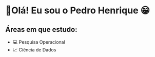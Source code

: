 # 🔰Olá! Eu sou o Pedro Henrique 😁

## Áreas em que estudo:
- 💻 Pesquisa Operacional
- 📈 Ciência de Dados
<!--
## Ferramentas e linguagens
- 🐍 Python
- ☕ Java

<!--
**PedroHenrique-dev/PedroHenrique-dev** is a ✨ _special_ ✨ repository because its `README.md` (this file) appears on your GitHub profile.

Here are some ideas to get you started:

- 🔭 I’m currently working on ...
- 🌱 I’m currently learning ...
- 👯 I’m looking to collaborate on ...
- 🤔 I’m looking for help with ...
- 💬 Ask me about ...
- 📫 How to reach me: ...
- 😄 Pronouns: ...
- ⚡ Fun fact: ...
-->
